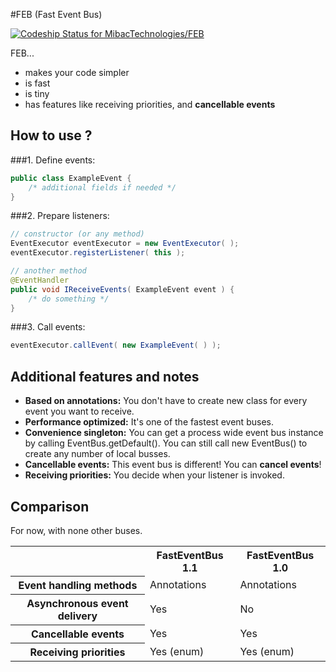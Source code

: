 #FEB (Fast Event Bus)

[![Codeship Status for MibacTechnologies/FEB](https://codeship.com/projects/9845fa70-b6f8-0132-291f-76108d3aca64/status?branch=1.1)](https://codeship.com/projects/71199)

FEB...

* makes your code simpler
* is fast
* is tiny
* has features like receiving priorities, and **cancellable events**  


How to use ?
------------
###1. Define events:
```java
public class ExampleEvent {
	/* additional fields if needed */
}
```

###2. Prepare listeners:
```java
// constructor (or any method)
EventExecutor eventExecutor = new EventExecutor( );
eventExecutor.registerListener( this );

// another method
@EventHandler
public void IReceiveEvents( ExampleEvent event ) {
	/* do something */
}
```

###3. Call events:
```java
eventExecutor.callEvent( new ExampleEvent( ) );
```

Additional features and notes
------------------------------
* **Based on annotations:** You don't have to create new class for every event you want to receive.
* **Performance optimized:** It's one of the fastest event buses.
* **Convenience singleton:** You can get a process wide event bus instance by calling EventBus.getDefault(). You can still call new EventBus() to create any number of local busses.
* **Cancellable events:** This event bus is different! You can **cancel events**!
* **Receiving priorities:** You decide when your listener is invoked.

Comparison
----------
For now, with none other buses.

<table>
	<tr>
		<th></th>
		<th>FastEventBus 1.1</th>
		<th>FastEventBus 1.0</th>
	</tr>
	<tr>
		<th>Event handling methods</th>
		<td>Annotations</td>
		<td>Annotations</td>
	</tr>	
    <tr>
        <th>Asynchronous event delivery</th>
        <td>Yes</td>
        <td>No</td>
    </tr>
	<tr>
		<th>Cancellable events</th>
		<td>Yes</td>
		<td>Yes</td>
	</tr>	
    <tr>
        <th>Receiving priorities</th>
        <td>Yes (enum)</td>
        <td>Yes (enum)</td>
    </tr>
</table>
